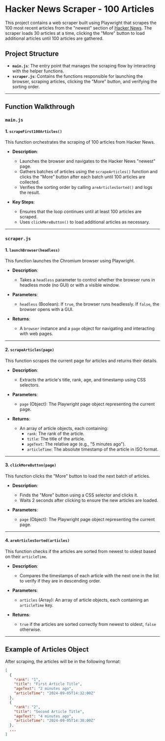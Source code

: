 # Hacker News Scraper - 100 Articles

This project contains a web scraper built using Playwright that scrapes the 100 most recent articles from the "newest" section of [Hacker News](https://news.ycombinator.com/newest). The scraper loads 30 articles at a time, clicking the "More" button to load additional articles until 100 articles are gathered.

## Project Structure

- **`main.js`**: The entry point that manages the scraping flow by interacting with the helper functions.
- **`scraper.js`**: Contains the functions responsible for launching the browser, scraping articles, clicking the "More" button, and verifying the sorting order.

---

## Function Walkthrough

### `main.js`

#### 1. `scrapeFirst100Articles()`

This function orchestrates the scraping of 100 articles from Hacker News.

- **Description**: 
  - Launches the browser and navigates to the Hacker News "newest" page.
  - Gathers batches of articles using the `scrapeArticles()` function and clicks the "More" button after each batch until 100 articles are collected.
  - Verifies the sorting order by calling `areArticlesSorted()` and logs the result.

- **Key Steps**:
  - Ensures that the loop continues until at least 100 articles are scraped.
  - Uses `clickMoreButton()` to load additional articles as necessary.

---

### `scraper.js`

#### 1. `launchBrowser(headless)`

This function launches the Chromium browser using Playwright.

- **Description**: 
  - Takes a `headless` parameter to control whether the browser runs in headless mode (no GUI) or with a visible window.
  
- **Parameters**:
  - `headless` (Boolean): If `true`, the browser runs headlessly. If `false`, the browser opens with a GUI.

- **Returns**:
  - A `browser` instance and a `page` object for navigating and interacting with web pages.

---

#### 2. `scrapeArticles(page)`

This function scrapes the current page for articles and returns their details.

- **Description**: 
  - Extracts the article's title, rank, age, and timestamp using CSS selectors.

- **Parameters**:
  - `page` (Object): The Playwright page object representing the current page.

- **Returns**:
  - An array of article objects, each containing:
    - `rank`: The rank of the article.
    - `title`: The title of the article.
    - `ageText`: The relative age (e.g., "5 minutes ago").
    - `articleTime`: The absolute timestamp of the article in ISO format.

---

#### 3. `clickMoreButton(page)`

This function clicks the "More" button to load the next batch of articles.

- **Description**: 
  - Finds the "More" button using a CSS selector and clicks it.
  - Waits 2 seconds after clicking to ensure the new articles are loaded.

- **Parameters**:
  - `page` (Object): The Playwright page object representing the current page.

---

#### 4. `areArticlesSorted(articles)`

This function checks if the articles are sorted from newest to oldest based on their `articleTime`.

- **Description**: 
  - Compares the timestamps of each article with the next one in the list to verify if they are in descending order.

- **Parameters**:
  - `articles` (Array): An array of article objects, each containing an `articleTime` key.

- **Returns**:
  - `true` if the articles are sorted correctly from newest to oldest, `false` otherwise.

---

## Example of Articles Object

After scraping, the articles will be in the following format:

```json
[
  {
    "rank": "1",
    "title": "First Article Title",
    "ageText": "2 minutes ago",
    "articleTime": "2024-09-05T14:32:00Z"
  },
  {
    "rank": "2",
    "title": "Second Article Title",
    "ageText": "4 minutes ago",
    "articleTime": "2024-09-05T14:30:00Z"
  },
  ...
]
